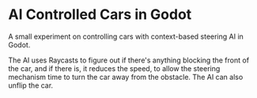 # AI Controlled Cars in Godot
 A small experiment on controlling cars with context-based steering AI in Godot.

The AI uses Raycasts to figure out if there's anything blocking the front of the car, and if there is, it reduces the speed, to allow the steering mechanism time to turn the car away from the obstacle. The AI can also unflip the car.